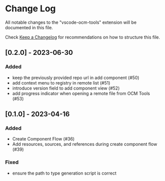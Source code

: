 # Change Log

All notable changes to the "vscode-ocm-tools" extension will be documented in this file.

Check [Keep a Changelog](http://keepachangelog.com/) for recommendations on how to structure this file.

## [0.2.0] - 2023-06-30

### Added

- keep the previously provided repo url in add component (#50)
- add context menu to registry in remote list (#51)
- introduce version field to add component view (#52)
- add progress indicator when opening a remote file from OCM Tools (#53)

## [0.1.0] - 2023-04-16

### Added

- Create Component Flow (#36)
- Add resources, sources, and references during create component flow (#39)

### Fixed

- ensure the path to type generation script is correct 